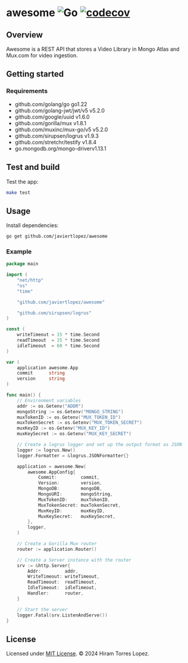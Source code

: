 # awesome   ![Go](https://github.com/javiertlopez/awesome/workflows/Go/badge.svg)   [![codecov](https://codecov.io/gh/javiertlopez/awesome/branch/main/graph/badge.svg?token=I8D2Z4TZX4)](https://codecov.io/gh/javiertlopez/awesome)

## Overview

Awesome is a REST API that stores a Video Library in Mongo Atlas and Mux.com for video ingestion.

## Getting started

### Requirements

- github.com/golang/go go1.22
- github.com/golang-jwt/jwt/v5 v5.2.0
- github.com/google/uuid v1.6.0
- github.com/gorilla/mux v1.8.1
- github.com/muxinc/mux-go/v5 v5.2.0
- github.com/sirupsen/logrus v1.9.3
- github.com/stretchr/testify v1.8.4
- go.mongodb.org/mongo-driverv1.13.1

## Test and build

Test the app:

```bash
make test
```

## Usage

Install dependencies:

```bash
go get github.com/javiertlopez/awesome
```

### Example

```go
package main

import (
	"net/http"
	"os"
	"time"

	"github.com/javiertlopez/awesome"

	"github.com/sirupsen/logrus"
)

const (
	writeTimeout = 15 * time.Second
	readTimeout  = 15 * time.Second
	idleTimeout  = 60 * time.Second
)

var (
	application awesome.App
	commit      string
	version     string
)

func main() {
	// Environment variables
	addr := os.Getenv("ADDR")
	mongoString := os.Getenv("MONGO_STRING")
	muxTokenID := os.Getenv("MUX_TOKEN_ID")
	muxTokenSecret := os.Getenv("MUX_TOKEN_SECRET")
	muxKeyID := os.Getenv("MUX_KEY_ID")
	muxKeySecret := os.Getenv("MUX_KEY_SECRET")

	// Create a logrus logger and set up the output format as JSON
	logger := logrus.New()
	logger.Formatter = &logrus.JSONFormatter{}

	application = awesome.New(
		awesome.AppConfig{
			Commit:         commit,
			Version:        version,
			MongoDB:        mongoDB,
			MongoURI:       mongoString,
			MuxTokenID:     muxTokenID,
			MuxTokenSecret: muxTokenSecret,
			MuxKeyID:       muxKeyID,
			MuxKeySecret:   muxKeySecret,
		},
		logger,
	)

	// Create a Gorilla Mux router
	router := application.Router()

	// Create a Server instance with the router
	srv := &http.Server{
		Addr:         addr,
		WriteTimeout: writeTimeout,
		ReadTimeout:  readTimeout,
		IdleTimeout:  idleTimeout,
		Handler:      router,
	}

	// Start the server
	logger.Fatal(srv.ListenAndServe())
}
```

## License

Licensed under [MIT License](LICENSE). © 2024 Hiram Torres Lopez.